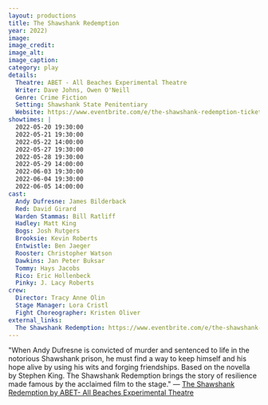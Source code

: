 ```yaml
---
layout: productions
title: The Shawshank Redemption
year: 2022)
image:
image_credit: 
image_alt:
image_caption:
category: play
details:
  Theatre: ABET - All Beaches Experimental Theatre
  Writer: Dave Johns, Owen O'Neill
  Genre: Crime Fiction
  Setting: Shawshank State Penitentiary
  Website: https://www.eventbrite.com/e/the-shawshank-redemption-tickets-169122663439?aff=erelexpmlt
showtimes: |
  2022-05-20 19:30:00
  2022-05-21 19:30:00
  2022-05-22 14:00:00
  2022-05-27 19:30:00
  2022-05-28 19:30:00
  2022-05-29 14:00:00
  2022-06-03 19:30:00
  2022-06-04 19:30:00
  2022-06-05 14:00:00
cast:
  Andy Dufresne: James Bilderback
  Red: David Girard
  Warden Stammas: Bill Ratliff
  Hadley: Matt King
  Bogs: Josh Rutgers
  Brooksie: Kevin Roberts
  Entwistle: Ben Jaeger
  Rooster: Christopher Watson
  Dawkins: Jan Peter Buksar
  Tommy: Hays Jacobs
  Rico: Eric Hollenbeck
  Pinky: J. Lacy Roberts
crew:
  Director: Tracy Anne Olin
  Stage Manager: Lora Cristl
  Fight Choreographer: Kristen Oliver
external_links:
  The Shawshank Redemption: https://www.eventbrite.com/e/the-shawshank-redemption-tickets-169122663439
---
```

"When Andy Dufresne is convicted of murder and sentenced to life in the notorious Shawshank prison, he must find a way to keep himself and his hope alive by using his wits and forging friendships. Based on the novella by Stephen King. The Shawshank Redemption brings the story of resilience made famous by the acclaimed film to the stage." — [The Shawshank Redemption by ABET- All Beaches Experimental Theatre](https://www.eventbrite.com/e/the-shawshank-redemption-tickets-169122663439)
